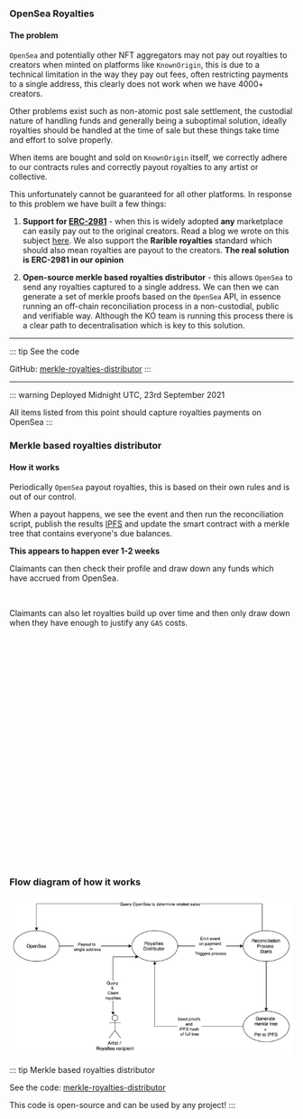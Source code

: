 ### OpenSea Royalties

#### The problem

`OpenSea` and potentially other NFT aggregators may not pay out royalties to creators when minted on platforms like
`KnownOrigin`, this is due to a technical limitation in the way they pay out fees, often restricting payments to a
single address, this clearly does not work when we have 4000+ creators.

Other problems exist such as non-atomic post sale settlement, the custodial nature of handling funds and generally
being a suboptimal solution, ideally royalties should be handled at the time of sale but these things take time and
effort to solve properly.

When items are bought and sold on `KnownOrigin` itself, we correctly adhere to our contracts rules and correctly payout
royalties to any artist or collective.

This unfortunately cannot be guaranteed for all other platforms. In response to this problem we have built a few
things:

1. **Support for [ERC-2981](https://eips.ethereum.org/EIPS/eip-2981)** - when this is widely adopted **any**
   marketplace can easily pay out to the original creators. Read a blog we wrote on this
   subject [here](https://medium.com/knownorigin/eip-2981-simple-and-effective-royalty-standards-for-all-dbd0b761a0f0).
   We also support the **Rarible royalties** standard which should also mean royalties are payout to the creators.
   **The real solution is ERC-2981 in our opinion**

2. **Open-source merkle based royalties distributor** - this allows `OpenSea` to send any royalties captured to a
   single address. We can then we can generate a set of merkle proofs based on the `OpenSea` API, in essence running an
   off-chain reconciliation process in a non-custodial, public and verifiable way. Although the KO team is running this
   process there is a clear path to decentralisation which is key to this solution.

-----

::: tip See the code

GitHub: [merkle-royalties-distributor](https://github.com/knownorigin/merkle-royalties-distributor)
:::

-----

::: warning Deployed Midnight UTC, 23rd September 2021

All items listed from this point should capture royalties payments on OpenSea
:::

### Merkle based royalties distributor

#### How it works

Periodically `OpenSea` payout royalties, this is based on their own rules and is out of our control.

When a payout happens, we see the event and then run the reconciliation script, publish the
results [IPFS](https://ipfs.io/) and update the smart contract with a merkle tree that contains everyone's due
balances.

**This appears to happen ever 1-2 weeks**

Claimants can then check their profile and draw down any funds which have accrued from OpenSea.

<img :src="$withBase('/claiming-royalties/claim-royalties-button.png')">

Claimants can also let royalties build up over time and then only draw down when they have enough to justify any `GAS`
costs.

<img :src="$withBase('/claiming-royalties/claim-royalties-modal.png')" height="400">

### Flow diagram of how it works

![](https://github.com/knownorigin/merkle-royalties-distributor/blob/master/merkle-distributor.png?raw=true)

::: tip Merkle based royalties distributor

See the code: [merkle-royalties-distributor](https://github.com/knownorigin/merkle-royalties-distributor)

This code is open-source and can be used by any project!
:::
